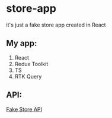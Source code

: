 # store-app
it's just a fake store app created in React

## My app:
1. React
2. Redux Toolkit
3. TS
4. RTK Query

## API:

[Fake Store API](https://fakestoreapi.com/)
